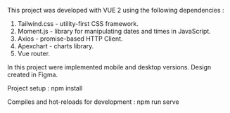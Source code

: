 This project was developed with VUE 2 using the following dependencies : 

1. Tailwind.css  - utility-first CSS framework.
2. Moment.js - library for manipulating dates and times in JavaScript.
3. Axios - promise-based HTTP Client. 
4. Apexchart - charts library. 
5. Vue router. 

In this project were implemented mobile and desktop versions. 
Design created in Figma. 


Project setup :
npm install

Compiles and hot-reloads for development :
npm run serve
